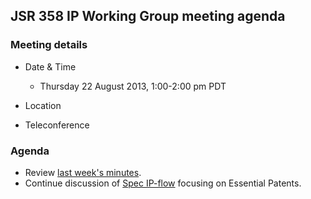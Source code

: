 ## JSR 358 IP Working Group meeting agenda

### Meeting details

*   Date & Time
    *   Thursday 22 August 2013, 1:00-2:00 pm PDT
*   Location

*   Teleconference

### Agenda

*   Review [last week's minutes](https://java.net/projects/jsr358/downloads/download/Meeting%20Materials/JSR-358-IPWG-Minutes-Aug-15-2013.md).
*   Continue discussion of [Spec IP-flow](https://java.net/projects/jsr358/downloads/download/Meeting%20Materials/IP-flow-v5.pdf) focusing on Essential Patents.